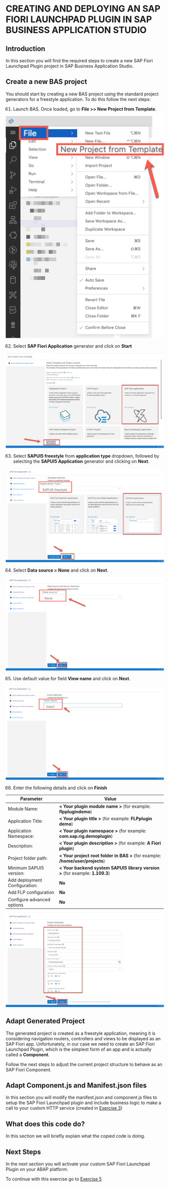 # CREATING AND DEPLOYING AN SAP FIORI LAUNCHPAD PLUGIN IN SAP BUSINESS APPLICATION STUDIO

## Introduction
In this section you will find the required steps to create a new SAP Fiori Launchpad Plugin project in SAP Business Application Studio.

## Create a new BAS project
You should start by creating a new BAS project using the standard project generators for a freestyle application. To do this follow the next steps:

61. Launch BAS. Once loaded, go to **File >> New Project from Template**.

  ![Step61](images/step61.png)

62. Select **SAP Fiori Application** generator and click on **Start**

  ![Step62](images/step62.png)

63. Select **SAPUI5 freestyle** from **application type** dropdown, followed by selecting the **SAPUI5 Application** generator and clicking on **Next**.

  ![Step63](images/step63.png)

64. Select **Data source = None** and click on **Next**.

  ![Step64](images/step64.png)

65. Use default value for field **View name** and click on **Next**.

  ![Step65](images/step65.png)

66. Enter the following details and click on **Finish**

| **Parameter**                 | **Value**                                                                        |
|-------------------------------|------------------------------------------------------------------------------|
| Module Name:                  | **< Your plugin module name >** (for example: **flpplugindemo**)               |
| Application Title:            | **< Your plugin title >** (for example: **FLPplugin demo**)                    |
| Application Namespace:        | **< Your plugin namespace >** (for example: **com.sap.rig.demoplugin**)        |
| Description:                  | **< Your plugin description >** (for example: **A Fiori plugin**)              |
| Project folder path:          | **< Your project root folder in BAS >** (for example: **/home/user/projects**) |
| Minimum SAPUI5 version:       | **< Your backend system SAPUI5 library version >** (for example: **1.109.3**)  |
| Add deployment Configuration: | **No**                                                                       |
| Add FLP configuration         | **No**                                                                       |
| Configure advanced options    | **No**                                                                       |

  ![Step66](images/step66.png)


## Adapt Generated Project
The generated project is created as a freestyle application, meaning it is considering navigation routers, controllers and views to be displayed as an SAP Fiori app. Unfortunately, in our case we need to create an SAP Fiori Launchpad Plugin, which is the simplest form of an app and is actually called a **Component**.

Follow the next steps to adjust the current project structure to behave as an SAP Fiori Component.

## Adapt Component.js and Manifest.json files
In this section you will modify the manifest.json and component.js files to setup the SAP Fiori Launchpad plugin and include business logic to make a call to your custom HTTP service (created in [Exercise 3](../ex_3))

## What does this code do?
In this section we will briefly explain what the copied code is doing.

## Next Steps
In the next section you will activate your custom SAP Fiori Launchpad Plugin on your ABAP platform.

To continue with this exercise go to [Exercise 5](../ex_5)
